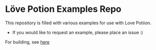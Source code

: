 # Löve Potion Examples Repo

This repository is filled with various examples for use with Love Potiion.
- If you would like to request an example, please place an issue :)

For building, see [here](https://github.com/TurtleP/LovePotion/wiki/Packaging-Your-Game)
